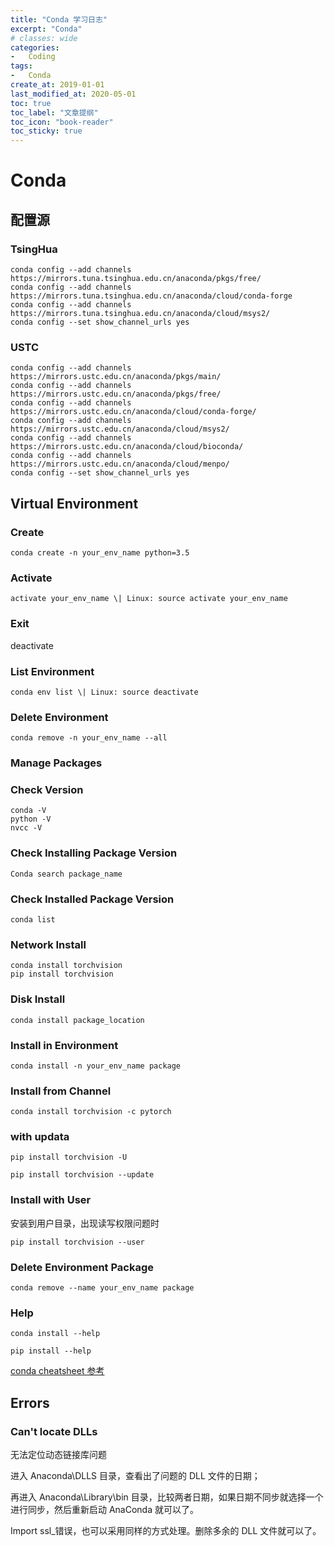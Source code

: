 ```yaml
---
title: "Conda 学习日志"
excerpt: "Conda"
# classes: wide
categories:
-   Coding
tags:
-   Conda
create_at: 2019-01-01
last_modified_at: 2020-05-01
toc: true
toc_label: "文章提纲"
toc_icon: "book-reader"
toc_sticky: true
---
```


# Conda

## 配置源

### TsingHua

```
conda config --add channels https://mirrors.tuna.tsinghua.edu.cn/anaconda/pkgs/free/
conda config --add channels https://mirrors.tuna.tsinghua.edu.cn/anaconda/cloud/conda-forge
conda config --add channels https://mirrors.tuna.tsinghua.edu.cn/anaconda/cloud/msys2/
conda config --set show_channel_urls yes
```

### USTC

```
conda config --add channels https://mirrors.ustc.edu.cn/anaconda/pkgs/main/
conda config --add channels https://mirrors.ustc.edu.cn/anaconda/pkgs/free/
conda config --add channels https://mirrors.ustc.edu.cn/anaconda/cloud/conda-forge/
conda config --add channels https://mirrors.ustc.edu.cn/anaconda/cloud/msys2/
conda config --add channels https://mirrors.ustc.edu.cn/anaconda/cloud/bioconda/
conda config --add channels https://mirrors.ustc.edu.cn/anaconda/cloud/menpo/
conda config --set show_channel_urls yes
```

## Virtual Environment

### Create

```
conda create -n your_env_name python=3.5
```

### Activate

```
activate your_env_name \| Linux: source activate your_env_name
```

### Exit

deactivate

### List Environment

```
conda env list \| Linux: source deactivate
```

### Delete Environment

```
conda remove -n your_env_name --all
```

### Manage Packages

### Check Version

```
conda -V
python -V
nvcc -V
```

### Check Installing Package Version

```
Conda search package_name
```

### Check Installed Package Version

```
conda list
```

### Network Install

```
conda install torchvision
pip install torchvision
```

### Disk Install

```
conda install package_location
```

### Install in Environment

```
conda install -n your_env_name package
```

### Install from Channel

```
conda install torchvision -c pytorch
```

### with updata

```
pip install torchvision -U

pip install torchvision --update
```

### Install with User

安装到用户目录，出现读写权限问题时

```
pip install torchvision --user
```

### Delete Environment Package

```
conda remove --name your_env_name package
```

### Help

```
conda install --help

pip install --help
```

 [conda cheatsheet 参考](https://conda.io/docs/_downloads/conda-cheatsheet.pdf)

## Errors

### Can't locate DLLs

无法定位动态链接库问题

进入 Anaconda\\DLLS 目录，查看出了问题的 DLL 文件的日期；

再进入 Anaconda\\Library\\bin 目录，比较两者日期，如果日期不同步就选择一个进行同步，然后重新启动 AnaConda 就可以了。

Import ssl_错误，也可以采用同样的方式处理。删除多余的 DLL 文件就可以了。
